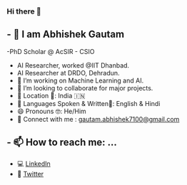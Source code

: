 ### Hi there 👋

## - 🌺 I am Abhishek Gautam
-PhD Scholar @ AcSIR - CSIO
- AI Researcher, worked @IIT Dhanbad.
- AI Researcher at DRDO, Dehradun.
- 🌱 I’m working on Machine Learning and AI.
- 👯 I’m looking to collaborate for major projects.
- 📌 Location 📍: India 🇮🇳
- 🔭 Languages Spoken & Written📝: English & Hindi 
- 😄 Pronouns 🤓: He/Him
- 💬 Connect with me : gautam.abhishek7100@gmail.com

## - 📫 How to reach me: ...
- 💻 <a href="https://www.linkedin.com/in/abhishek-gautam-0a7a56192/" target="_blank">LinkedIn </a>
- 🔗 <a href="https://twitter.com/abhishekghz710" target="_blank">Twitter</a>

